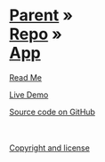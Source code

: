 [Parent](../../index.html ) &raquo;<br>[Repo]( ../index.html ) &raquo;<br>[App]( ./index.html )
=================================================================================================

<p id=rm >
	<a href=JavaScript:displayPage("#readme.md#rm"); >Read Me</a>
</p>

<i class="fa fa-external-link"></i> [Live Demo]( http://jaanga.github.com/db ) 

<!--
<p id=abc >
	<a href=JavaScript:displayPage("#../test-folder-abc/readme.md#abc"); >test-folder-abc Read Me</a>
</p>

<p id=def >
	<a href=JavaScript:displayPage("#../test-folder-def/readme.md#def"); >test-folder-def Read Me</a>
</p>
-->



<i class="fa fa-external-link"></i> [Source code on GitHub]( https://github.com/jaanga/libs/tree/gh-pages/db )  
<br>
<br>

<i class="fa fa-external-link"></i> [Copyright and license]( https://github.com/jaanga/jaanga.github.io/blob/master/jaanga-copyright-and-mit-license.md )